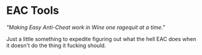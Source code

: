 # EAC Tools

*"Making Easy Anti-Cheat work in Wine one ragequit at a time."*

Just a little something to expedite figuring out what the hell EAC does when it doesn't do the thing it fucking should.
